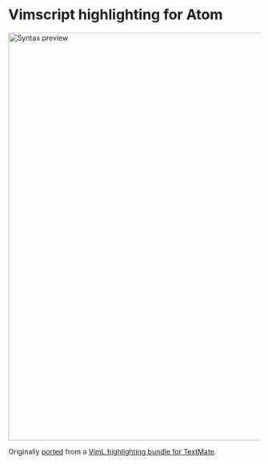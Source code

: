 # Vimscript highlighting for Atom

<img src="https://github.com/Alhadis/language-viml/blob/master/preview.png" alt="Syntax preview" width="817" />

Originally [ported](http://atom.io/docs/v0.60.0/converting-a-text-mate-bundle) from a [VimL highlighting bundle for TextMate](https://github.com/skammer/textmate-viml).
